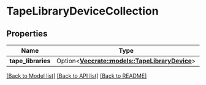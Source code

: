 # TapeLibraryDeviceCollection

## Properties

Name | Type | Description | Notes
------------ | ------------- | ------------- | -------------
**tape_libraries** | Option<[**Vec<crate::models::TapeLibraryDevice>**](tape_library_device.md)> |  | [optional]

[[Back to Model list]](../README.md#documentation-for-models) [[Back to API list]](../README.md#documentation-for-api-endpoints) [[Back to README]](../README.md)


